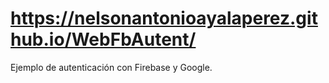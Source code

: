 # https://nelsonantonioayalaperez.github.io/WebFbAutent/
Ejemplo de autenticación con Firebase y Google.
